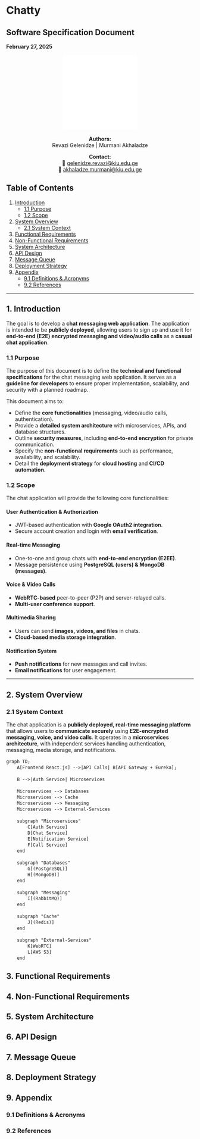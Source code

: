 # Chatty

## Software Specification Document

**February 27, 2025**

<div align="center">
<img src="docs/media/logo.png" alt="Chatty Logo" width="200"/>


**Authors:**  
Revazi Gelenidze | Murmani Akhaladze

**Contact:**  
📧 [gelenidze.revazi@kiu.edu.ge](mailto:gelenidze.revazi@kiu.edu.ge)  
📧 [akhaladze.murmani@kiu.edu.ge](mailto:akhaladze.murmani@kiu.edu.ge)
</div>

## Table of Contents

1. [Introduction](#introduction)
    - [1.1 Purpose](#11-purpose)
    - [1.2 Scope](#12-scope)
2. [System Overview](#system-overview)
    - [2.1 System Context](#21-system-context)
3. [Functional Requirements](#functional-requirements)
4. [Non-Functional Requirements](#non-functional-requirements)
5. [System Architecture](#system-architecture)
6. [API Design](#api-design)
7. [Message Queue](#message-queue)
8. [Deployment Strategy](#deployment-strategy)
9. [Appendix](#appendix)
    - [9.1 Definitions & Acronyms](#91-definitions--acronyms)
    - [9.2 References](#92-references)

---

## **1. Introduction**

The goal is to develop a **chat messaging web application**. The application is intended to be **publicly deployed**,
allowing users to sign up and use it for **end-to-end (E2E) encrypted messaging and video/audio calls** as a **casual
chat application**.

### **1.1 Purpose**

The purpose of this document is to define the **technical and functional specifications** for the chat messaging web
application. It serves as a **guideline for developers** to ensure proper implementation, scalability, and security with
a planned roadmap.

This document aims to:

- Define the **core functionalities** (messaging, video/audio calls, authentication).
- Provide a **detailed system architecture** with microservices, APIs, and database structures.
- Outline **security measures**, including **end-to-end encryption** for private communication.
- Specify the **non-functional requirements** such as performance, availability, and scalability.
- Detail the **deployment strategy** for **cloud hosting** and **CI/CD automation**.

### **1.2 Scope**

The chat application will provide the following core functionalities:

#### **User Authentication & Authorization**

- JWT-based authentication with **Google OAuth2 integration**.
- Secure account creation and login with **email verification**.

#### **Real-time Messaging**

- One-to-one and group chats with **end-to-end encryption (E2EE)**.
- Message persistence using **PostgreSQL (users) & MongoDB (messages)**.

#### **Voice & Video Calls**

- **WebRTC-based** peer-to-peer (P2P) and server-relayed calls.
- **Multi-user conference support**.

#### **Multimedia Sharing**

- Users can send **images, videos, and files** in chats.
- **Cloud-based media storage integration**.

#### **Notification System**

- **Push notifications** for new messages and call invites.
- **Email notifications** for user engagement.

---

## **2. System Overview**

### **2.1 System Context**

The chat application is a **publicly deployed, real-time messaging platform** that allows users to **communicate
securely** using **E2E-encrypted messaging, voice, and video calls**. It operates in a **microservices architecture**,
with independent services handling authentication, messaging, media storage, and notifications.

```mermaid
graph TD;
    A[Frontend React.js] -->|API Calls| B[API Gateway + Eureka];
    
    B -->|Auth Service| Microservices
    
    Microservices --> Databases
    Microservices --> Cache
    Microservices --> Messaging
    Microservices --> External-Services
    
    subgraph "Microservices"
        C[Auth Service]
        D[Chat Service]
        E[Notification Service]
        F[Call Service]
    end

    subgraph "Databases"
        G[(PostgreSQL)]
        H[(MongoDB)]
    end
    
    subgraph "Messaging"
        I[(RabbitMQ)]
    end

    subgraph "Cache"
        J[(Redis)]
    end

    subgraph "External-Services"
        K[WebRTC]
        L[AWS S3]
    end
```

## **3. Functional Requirements**


## **4. Non-Functional Requirements**


## **5. System Architecture**


## **6. API Design**


## **7. Message Queue**


## **8. Deployment Strategy**


## **9. Appendix**


### **9.1 Definitions & Acronyms**


### **9.2 References**

